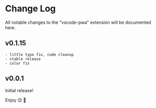 
# Change Log

All notable changes to the "vscode-pwa" extension will be documented here.

## v0.1.15

    - little typo fix, code cleanup
    - stable release
    - color fix

## v0.0.1

Initial release!

Enjoy 😊 🐥
